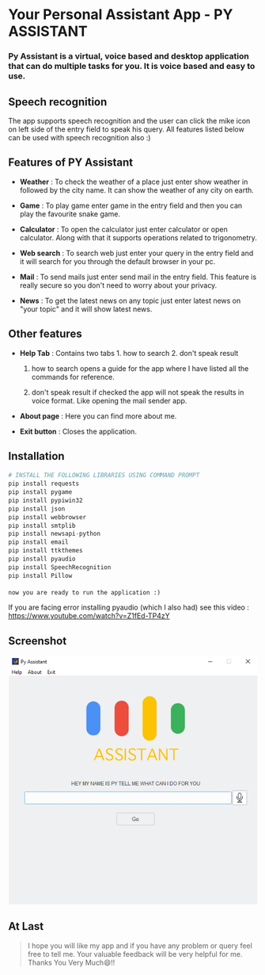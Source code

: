 # Your Personal Assistant App - PY ASSISTANT


### Py Assistant is a virtual, voice based and desktop application that can do multiple tasks for you. It is voice based and easy to use.

## Speech recognition

The app supports speech recognition and the user can click the mike icon on left side of the entry field to speak his query. All features listed below can be used with speech recognition also :)


## Features of PY Assistant

- **Weather** : To check the weather of a place just enter show weather in followed by the city name. It can show the weather of any city on earth.

- **Game** : To play game enter game in the entry field and then you can play the favourite snake game.

- **Calculator** : To open the calculator just enter calculator or open calculator. Along with that it supports operations related to trigonometry.

- **Web search** : To search web just enter your query in the entry field and it will search for you through the default browser in your pc.

- **Mail** : To send mails just enter send mail in the entry field. This feature is really secure so you don't need to worry about your privacy.


- **News** : To get the latest news on any topic just enter latest news on "your topic" and it will show latest news.

## Other features

- **Help Tab** : Contains two tabs 1. how to search 2. don't speak result


    1. how to search opens a guide for the app where I have listed all the commands for reference.

    2. don't speak result if checked the app will not speak the results in voice format. Like opening the mail sender app.

- **About page** : Here you can find more about me.

- **Exit button** : Closes the application.


## Installation
```python
# INSTALL THE FOLLOWING LIBRARIES USING COMMAND PROMPT
pip install requests
pip install pygame
pip install pypiwin32
pip install json
pip install webbrowser
pip install smtplib
pip install newsapi-python
pip install email
pip install ttkthemes
pip install pyaudio
pip install SpeechRecognition
pip install Pillow

now you are ready to run the application :)

```

If you are facing error installing pyaudio (which I also had) see this video : https://www.youtube.com/watch?v=Z1fEd-TP4zY

## Screenshot

![PY Assistant Image](https://github.com/MukalDadhwal/py_assistant/blob/master/app_image.png?raw=true "main screen image")

## At Last

>I hope you will like my app and if you have any problem or query feel free to tell me. Your valuable feedback will be very helpful for me. Thanks You Very Much😄!!